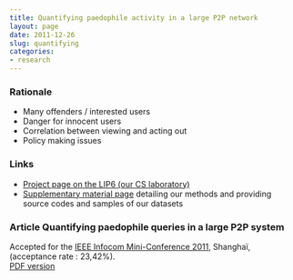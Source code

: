 ```yaml
---
title: Quantifying paedophile activity in a large P2P network
layout: page
date: 2011-12-26
slug: quantifying
categories:
- research
---
```


<div class="cours">
  <h3 class="intitule"><span class="niveau">Rationale</span></h3>
  <ul class="puces">
      <li><span class="text">Many offenders / interested users</span></li>
      <li><span class="text">Danger for innocent users</span></li>
      <li><span class="text">Correlation between viewing and acting out</span></li>
      <li><span class="text">Policy making issues</span></li>
  </ul>
</div>

<div class="cours">
  <h3 class="intitule"><span class="niveau">Links</span></h3>
  <ul class="puces">
    <li><a href="http://antipaedo.lip6.fr">Project page on the LIP6 (our CS laboratory)</a></li>
    <li><a href="http://www-rp.lip6.fr/~latapy/antipaedo/">Supplementary material page</a> <span class="text">detailing our methods and providing source codes and samples of our datasets</span></li>
  </ul>
</div>

<div class="cours">
<h3 class="intitule"><span class="niveau">Article</span>
Quantifying paedophile queries in a large P2P system</h3>
<p class="contenu">
Accepted for the <a href="http://www.ieee-infocom.org/">IEEE Infocom Mini-Conference 2011</a>, Shanghaï, (acceptance rate : 23,42%). <br/>
<a href="me/files/InfocomMC11_LatapyMagnienFournier_QuantifyingPaedophileQueriesP2P.pdf">PDF version</a> <br/>
</p>
</div>
